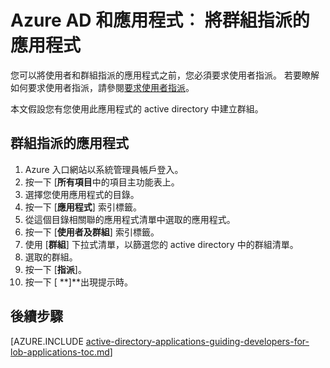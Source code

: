 <properties
    pageTitle="Azure AD 和應用程式︰ 將群組指派的應用程式 |Microsoft Azure"
    description="如何實作群組工作分派的 Azure 應用程式。"
    services="active-directory"
    documentationCenter=""
    authors="IHenkel"
    manager="femila"
    editor=""/>

<tags
    ms.service="active-directory"
    ms.workload="identity"
    ms.tgt_pltfrm="na"
    ms.devlang="na"
    ms.topic="article"
    ms.date="12/03/2015"
    ms.author="inhenk"/>

# <a name="azure-ad-and-applications-assigning-groups-to-an-application"></a>Azure AD 和應用程式︰ 將群組指派的應用程式
您可以將使用者和群組指派的應用程式之前，您必須要求使用者指派。 若要瞭解如何要求使用者指派，請參閱[要求使用者指派](active-directory-applications-guiding-developers-requiring-user-assignment.md)。

本文假設您有您使用此應用程式的 active directory 中建立群組。

## <a name="assigning-groups-to-an-application"></a>群組指派的應用程式
1. Azure 入口網站以系統管理員帳戶登入。
2. 按一下 [**所有項目**中的項目主功能表上。
3. 選擇您使用應用程式的目錄。
4. 按一下 [**應用程式**] 索引標籤。
5. 從這個目錄相關聯的應用程式清單中選取的應用程式。
6. 按一下 [**使用者及群組**] 索引標籤。
7. 使用 [**群組**] 下拉式清單，以篩選您的 active directory 中的群組清單。
8. 選取的群組。
9. 按一下 [**指派**]。
10. 按一下 [ **]**出現提示時。

## <a name="next-steps"></a>後續步驟
[AZURE.INCLUDE [active-directory-applications-guiding-developers-for-lob-applications-toc.md](../../includes/active-directory-applications-guiding-developers-for-lob-applications-toc.md)]
